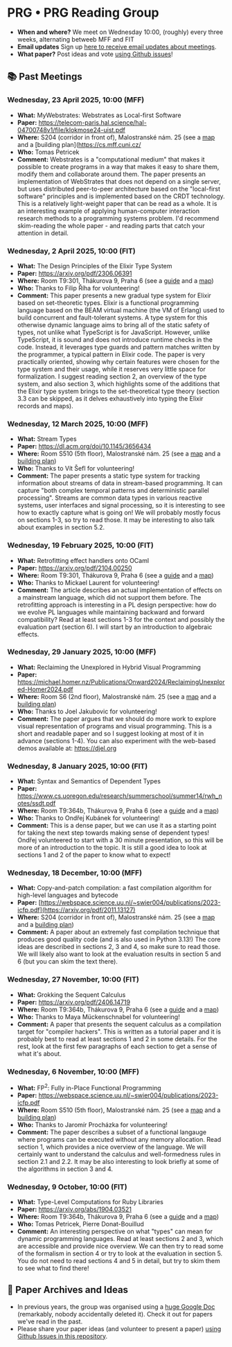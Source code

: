 # PRG • PRG Reading Group

- **When and where?** We meet on Wednesday 10:00, (roughly) every three weeks, alternating betweeb MFF and FIT
- **Email updates** Sign up [here to receive email updates about meetings](https://forms.gle/ZBNJS5QdCa7CvAxV7).
- **What paper?** Post ideas and vote [using Github issues](https://github.com/prgprg-org/reading-group/issues)!

<!-- ## :alarm_clock: Next Meeting -->

<!-- ## :calendar: Future Meeting -->

## :books: Past Meetings

### Wednesday, 23 April 2025, 10:00 (MFF) 

- **What:** MyWebstrates: Webstrates as Local-first Software
- **Paper:** https://telecom-paris.hal.science/hal-04700748v1/file/klokmose24-uist.pdf
- **Where:** S204 (corridor in front of), Malostranské nám. 25 (see a [map](https://www.mff.cuni.cz/en/internal-affairs/buildings-and-campuses/mala-strana) and a [building plan](https://cs.mff.cuni.cz/
- **Who:** Tomas Petricek
- **Comment:** Webstrates is a "computational medium" that makes it possible to create programs in a way that makes it easy to share them, modify them and collaborate around them. The paper presents an implementation of WebStrates that does not depend on a single server, but uses distributed peer-to-peer architecture based on the "local-first software" principles and is implemented based on the CRDT technology. This is a relatively light-weight paper that can be read as a whole. It is an interesting example of applying human-computer interaction research methods to a programming systems problem. I'd recommend skim-reading the whole paper - and reading parts that catch your attention in detail.
  
### Wednesday, 2 April 2025, 10:00 (FIT) 

- **What:** The Design Principles of the Elixir Type System
- **Paper:** https://arxiv.org/pdf/2306.06391
- **Where:** Room T9:301, Thákurova 9, Praha 6 (see a [guide](https://help.fit.cvut.cz/rooms/index.html) and a [map](https://help.fit.cvut.cz/rooms/map.html#t9-3))
- **Who:** Thanks to Filip Říha for volunteering!
- **Comment:** This paper presents a new gradual type system for Elixir based on set-theoretic types. Elixir is a functional programming language based on the BEAM virtual machine (the VM of Erlang) used to build concurrent and fault-tolerant systems. A type system for this otherwise dynamic language aims to bring all of the static safety of types, not unlike what TypeScript is for JavaScript. However, unlike TypeScript, it is sound and does not introduce runtime checks in the code. Instead, it leverages type guards and pattern matches written by the programmer, a typical pattern in Elixir code. The paper is very practically oriented, showing why certain features were chosen for the type system and their usage, while it reserves very little space for formalization. I suggest reading section 2, an overview of the type system, and also section 3, which highlights some of the additions that the Elixir type system brings to the set-theoretical type theory (section 3.3 can be skipped, as it delves exhaustively into typing the Elixir records and maps).

### Wednesday, 12 March 2025, 10:00 (MFF)

- **What:** Stream Types
- **Paper:** https://dl.acm.org/doi/10.1145/3656434
- **Where:** Room S510 (5th floor), Malostranské nám. 25 (see a [map](https://www.mff.cuni.cz/en/internal-affairs/buildings-and-campuses/mala-strana) and a [building plan](https://cs.mff.cuni.cz/cs/prakticke-informace/plan-budovy))
- **Who:** Thanks to Vít Šefl for volunteering!
- **Comment:** The paper presents a static type system for tracking information about streams of data in stream-based programming. It can capture "both complex temporal patterns and deterministic parallel processing". Streams are common data types in various reactive systems, user interfaces and signal processing, so it is interesting to see how to exactly capture what is going on! We will probably mostly focus on sections 1-3, so try to read those. It may be interesting to also talk about examples in section 5.2.

### Wednesday, 19 February 2025, 10:00 (FIT)

- **What:** Retrofitting effect handlers onto OCaml
- **Paper:** https://arxiv.org/pdf/2104.00250
- **Where:** Room T9:301, Thákurova 9, Praha 6 (see a [guide](https://help.fit.cvut.cz/rooms/index.html) and a [map](https://help.fit.cvut.cz/rooms/map.html#t9-3))
- **Who:** Thanks to Mickael Laurent for volunteering!
- **Comment:** The article describes an actual implementation of effects on a mainstream language, which did not support them before. The retrofitting approach is interesting in a PL design perspective: how do we evolve PL languages while maintaining backward and forward compatibility? 
   Read at least sections 1-3 for the context and possibly the evaluation part (section 6). I will start by an introduction to algebraic effects.

### Wednesday, 29 January 2025, 10:00 (MFF)

- **What:** Reclaiming the Unexplored in Hybrid Visual Programming
- **Paper:** https://michael.homer.nz/Publications/Onward2024/ReclaimingUnexplored-Homer2024.pdf
- **Where:** Room S6 (2nd floor), Malostranské nám. 25 (see a [map](https://www.mff.cuni.cz/en/internal-affairs/buildings-and-campuses/mala-strana) and a [building plan](https://cs.mff.cuni.cz/cs/prakticke-informace/plan-budovy))
- **Who:** Thanks to Joel Jakubovic for volunteering!
- **Comment:** The paper argues that we should do more work to explore visual representation of programs and visual programming.
   This is a short and readable paper and so I suggest looking at most of it in advance (sections 1-4). You can also
   experiment with the web-based demos available at: https://djel.org


### Wednesday, 8 January 2025, 10:00 (FIT)

- **What:** Syntax and Semantics of Dependent Types
- **Paper:** https://www.cs.uoregon.edu/research/summerschool/summer14/rwh_notes/ssdt.pdf
- **Where:** Room T9:364b, Thákurova 9, Praha 6 (see a [guide](https://help.fit.cvut.cz/rooms/index.html) and a [map](https://help.fit.cvut.cz/rooms/map.html#t9-3))
- **Who:** Thanks to Ondřej Kubánek for volunteering!
- **Comment:** This is a dense paper, but we can use it as a starting point for taking the next step
  towards making sense of dependent types! Ondřej volunteered to start with a 30 minute presentation,
  so this will be more of an introduction to the topic. It is still a good idea to look at sections 1 and
  2 of the paper to know what to expect!

### Wednesday, 18 December, 10:00 (MFF)

- **What:** Copy-and-patch compilation: a fast compilation algorithm for high-level languages and bytecode
- **Paper:** [https://webspace.science.uu.nl/~swier004/publications/2023-icfp.pdf](https://arxiv.org/pdf/2011.13127)
- **Where:** S204 (corridor in front of), Malostranské nám. 25 (see a [map](https://www.mff.cuni.cz/en/internal-affairs/buildings-and-campuses/mala-strana) and a [building plan](https://cs.mff.cuni.cz/cs/prakticke-informace/plan-budovy))
- **Comment:** A paper about an extremely fast compilation technique that produces good quality code (and is also
  used in Python 3.13!) The core ideas are described in sections 2, 3 and 4, so make sure to read those. We
  will likely also want to look at the evaluation results in section 5 and 6 (but you can skim the text there).

### Wednesday, 27 November, 10:00 (FIT)

- **What:** Grokking the Sequent Calculus
- **Paper:** https://arxiv.org/pdf/2406.14719
- **Where:** Room T9:364b, Thákurova 9, Praha 6 (see a [guide](https://help.fit.cvut.cz/rooms/index.html) and a [map](https://help.fit.cvut.cz/rooms/map.html#t9-3))
- **Who:** Thanks to Maya Mückenschnabel for volunteering!
- **Comment:** A paper that presents the sequent calculus as a compilation target for "compiler hackers". This is
   written as a tutorial paper and it is probably best to read at least sections 1 and 2 in some details.
   For the rest, look at the first few paragraphs of each section to get a sense of what it's about.

### Wednesday, 6 November, 10:00 (MFF)

- **What:** FP<sup>2</sup>: Fully in-Place Functional Programming
- **Paper:** https://webspace.science.uu.nl/~swier004/publications/2023-icfp.pdf
- **Where:** Room S510 (5th floor), Malostranské nám. 25 (see a [map](https://www.mff.cuni.cz/en/internal-affairs/buildings-and-campuses/mala-strana) and a [building plan](https://cs.mff.cuni.cz/cs/prakticke-informace/plan-budovy))
- **Who:** Thanks to Jaromír Procházka for volunteering!
- **Comment:** The paper describes a subset of a functional langauge where programs can be executed without
  any memory allocation. Read section 1, which provides a nice overview of the language. We will certainly want
  to understand the calculus and well-formedness rules in section 2.1 and 2.2. It may be also interesting to look
  briefly at some of the algorithms in section 3 and 4. 

### Wednesday, 9 October, 10:00 (FIT)

- **What:** Type-Level Computations for Ruby Libraries
- **Paper:** https://arxiv.org/abs/1904.03521
- **Where:** Room T9:364b, Thákurova 9, Praha 6 (see a [guide](https://help.fit.cvut.cz/rooms/index.html) and a [map](https://help.fit.cvut.cz/rooms/map.html#t9-3))
- **Who:** Tomas Petricek, Pierre Donat-Bouillud
- **Comment:** An interesting perspective on what "types" can mean for dynamic programming languages.
  Read at least sections 2 and 3, which are accessible and provide nice overview. We can then try to
  read some of the formalism in section 4 or try to look at the evaluation in section 5. You do not
  need to read sections 4 and 5 in detail, but try to skim them to see what to find there!

## :scroll: Paper Archives and Ideas

* In previous years, the group was organised using a [huge Google Doc](https://docs.google.com/document/d/1sz3G_62GRTERmxXcnczZqGLB1vT_W5dAUewKAMwpKT0/edit?usp=sharing) (remarkably, nobody accidentally deleted it). Check it out for papers we've read in the past.
* Please share your paper ideas (and volunteer to present a paper) [using Github Issues in this repository](https://github.com/prgprg-org/reading-group/issues).


